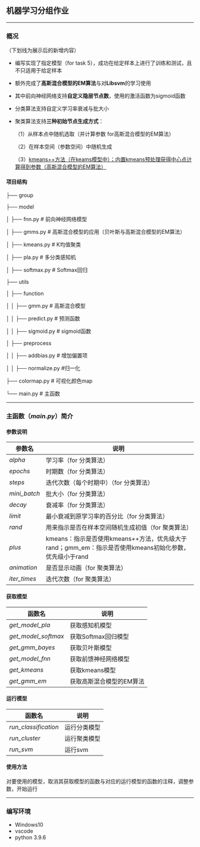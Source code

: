 ## 机器学习分组作业

------

### 概况

（下划线为展示后的新增内容）

- 编写实现了指定模型（for task 5），成功在给定样本上进行了训练和测试，且不只适用于给定样本

- 额外完成了**高斯混合模型的EM算法**与对**Libsvm**的学习使用

- 其中前向神经网络支持**自定义隐层节点数**，使用的激活函数为sigmoid函数

- 分类算法支持自定义学习率衰减与批大小

- 聚类算法支持**三种初始节点生成方式**：

  （1）从样本点中随机选取（并计算参数  for高斯混合模型的EM算法）

  （2）在样本空间（参数空间）中随机生成

  （3）<u>kmeans++方法（在keams模型中）；内置kmeans预处理获得中心点计算得到参数（高斯混合模型的EM算法）</u>


#### 项目结构

├── group

  ├── model

  │  ├── fnn.py # 前向神经网络模型

  │  ├── gmms.py    # 高斯混合模型的应用（贝叶斯与高斯混合模型的EM算法）

  │  ├── kmeans.py # K均值聚类

  │  ├── pla.py # 多分类感知机

  │  ├── softmax.py # Softmax回归

  ├── utils

  │  ├── function 

  │  │  ├── gmm.py  # 高斯混合模型

  │  │  ├── predict.py # 预测函数

  │  │  ├── sigmoid.py  # sigmoid函数

  │  ├── preprocess

  │  │  ├── addbias.py # 增加偏置项

  │  │  ├── normalize.py  #归一化

  ├── colormap.py        # 可视化颜色map

  └── main.py       # 主函数

------

### 主函数（*main.py*）简介

#### 参数说明

| 参数名       | 说明                                                         |
| ------------ | ------------------------------------------------------------ |
| *alpha*      | 学习率（for 分类算法）                                       |
| *epochs*     | 时期数（for 分类算法）                                       |
| *steps*      | 迭代次数（每个时期中）（for 分类算法）                       |
| *mini_batch* | 批大小（for 分类算法）                                       |
| *decay*      | 衰减率（for 分类算法）                                       |
| *limit*      | 最小衰减到原学习率的百分比（for 分类算法）                   |
| *rand*       | 用来指示是否在样本空间随机生成初值（for 聚类算法）           |
| *plus*       | kmeans：指示是否使用kmeans++方法，优先级大于rand；gmm_em：指示是否使用kmeans初始化参数，优先级小于rand |
| *animation*  | 是否显示动画（for 聚类算法）                                 |
| *iter_times* | 迭代次数（for 聚类算法）                                     |

#### 获取模型

| 函数名              | 说明                     |
| ------------------- | ------------------------ |
| *get_model_pla*     | 获取感知机模型           |
| *get_model_softmax* | 获取Softmax回归模型      |
| *get_gmm_bayes*     | 获取贝叶斯模型           |
| *get_model_fnn*     | 获取前馈神经网络模型     |
| *get_kmeans*        | 获取kmeans模型           |
| *get_gmm_em*        | 获取高斯混合模型的EM算法 |

#### 运行模型

| 函数名               | 说明         |
| -------------------- | ------------ |
| *run_classification* | 运行分类模型 |
| *run_cluster*        | 运行聚类模型 |
| *run_svm*            | 运行svm      |

#### 使用方法

对要使用的模型，取消其获取模型的函数与对应的运行模型的函数的注释，调整参数，开始运行

------

### 编写环境

- Windows10
- vscode
- python 3.9.6

